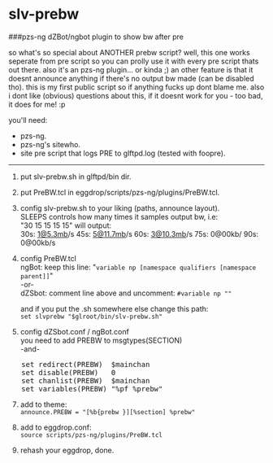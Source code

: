 # slv-prebw
###pzs-ng dZBot/ngbot plugin to show bw after pre

so what's so special about ANOTHER prebw script? well, this one works
seperate from pre script so you can prolly use it with every pre script
thats out there. also it's an pzs-ng plugin... or kinda ;) an other feature
is that it doesnt announce anything if there's no output bw made (can be
disabled tho). this is my first public script so if anything fucks up dont
blame me. also i dont like (obvious) questions about this, if it doesnt
work for you - too bad, it does for me! :p

you'll need:
- pzs-ng.
- pzs-ng's sitewho.
- site pre script that logs PRE to glftpd.log (tested with foopre).

* * *

1. put slv-prebw.sh in glftpd/bin dir.
2. put PreBW.tcl in eggdrop/scripts/pzs-ng/plugins/PreBW.tcl.

4. config slv-prebw.sh to your liking (paths, announce layout).<br>
   SLEEPS controls how many times it samples output bw, i.e:<br>
   "30 15 15 15 15" will output:<br>
   30s: 1@5.3mb/s 45s: 5@11.7mb/s 60s: 3@10.3mb/s 75s: 0@00kb/ 90s: 0@00kb/s

5. config PreBW.tcl<br>
   ngBot: keep this line: "`variable np [namespace qualifiers [namespace parent]]`"<br>
   -or-<br>
   dZSbot: comment line above and uncomment: `#variable np ""`<br>

   and if you put the .sh somewhere else change this path:<br>
   `set slvprebw "$glroot/bin/slv-prebw.sh"`

6. config dZSbot.conf / ngBot.conf<br>
   you need to add PREBW to msgtypes(SECTION)<br>
   -and-<br>
<pre>
   set redirect(PREBW)  $mainchan
   set disable(PREBW)   0
   set chanlist(PREBW)  $mainchan
   set variables(PREBW) "%pf %prebw"
</pre>

7. add to theme:<br>
   `announce.PREBW = "[%b{prebw }][%section] %prebw"`

8. add to eggdrop.conf:<br>
   `source scripts/pzs-ng/plugins/PreBW.tcl`

9. rehash your eggdrop, done.

